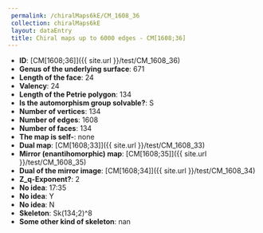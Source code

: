 ```yaml
--- 
 permalink: /chiralMaps6kE/CM_1608_36 
 collection: chiralMaps6kE
 layout: dataEntry
 title: Chiral maps up to 6000 edges - CM[1608;36]
---
```


- **ID**: [CM[1608;36]]({{ site.url }}/test/CM_1608_36)
- **Genus of the underlying surface**: 671
- **Length of the face**: 24
- **Valency**: 24
- **Length of the Petrie polygon**: 134
- **Is the automorphism group solvable?**: S
- **Number of vertices**: 134
- **Number of edges**: 1608
- **Number of faces**: 134
- **The map is self-**: none
- **Dual map**: [CM[1608;33]]({{ site.url }}/test/CM_1608_33)
- **Mirror (enantihomorphic) map**: [CM[1608;35]]({{ site.url }}/test/CM_1608_35)
- **Dual of the mirror image**: [CM[1608;34]]({{ site.url }}/test/CM_1608_34)
- **Z_q-Exponent?**: 2
- **No idea**:  17:35
- **No idea**: Y
- **No idea**: N
- **Skeleton**: Sk(134;2)^8
- **Some other kind of skeleton**: nan
